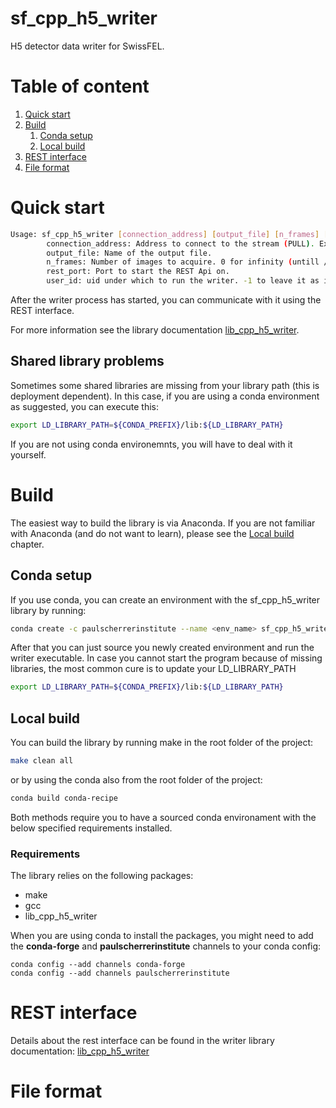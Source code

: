 # sf_cpp_h5_writer
H5 detector data writer for SwissFEL.

# Table of content
1. [Quick start](#quick_start)
2. [Build](#build)
    1. [Conda setup](#conda_setup)
    2. [Local build](#local_build)
3. [REST interface](#rest_interface)
4. [File format](#file_format)


<a id="quick_start"></a>
# Quick start

```bash
Usage: sf_cpp_h5_writer [connection_address] [output_file] [n_frames] [rest_port] [user_id]
        connection_address: Address to connect to the stream (PULL). Example: tcp://127.0.0.1:40000
        output_file: Name of the output file.
        n_frames: Number of images to acquire. 0 for infinity (untill /stop is called).
        rest_port: Port to start the REST Api on.
        user_id: uid under which to run the writer. -1 to leave it as it is.
```

After the writer process has started, you can communicate with it using the REST interface.

For more information see the library documentation [lib\_cpp\_h5\_writer](https://github.com/paulscherrerinstitute/sf_cpp_h5_writer).

## Shared library problems
Sometimes some shared libraries are missing from your library path (this is deployment dependent). In this case, if you are using a conda 
environment as suggested, you can execute this:

```bash
export LD_LIBRARY_PATH=${CONDA_PREFIX}/lib:${LD_LIBRARY_PATH}
```

If you are not using conda environemnts, you will have to deal with it yourself.

<a id="build"></a>
# Build

The easiest way to build the library is via Anaconda. If you are not familiar with Anaconda (and do not want to learn), 
please see the [Local build](#local_build) chapter.

<a id="conda_setup"></a>
## Conda setup
If you use conda, you can create an environment with the sf_cpp_h5_writer library by running:

```bash
conda create -c paulscherrerinstitute --name <env_name> sf_cpp_h5_writer
```

After that you can just source you newly created environment and run the writer executable.
In case you cannot start the program because of missing libraries, the most common cure is to update your LD\_LIBRARY\_PATH
```bash
export LD_LIBRARY_PATH=${CONDA_PREFIX}/lib:${LD_LIBRARY_PATH}
```

<a id="local_build"></a>
## Local build
You can build the library by running make in the root folder of the project:

```bash
make clean all
```

or by using the conda also from the root folder of the project:

```bash
conda build conda-recipe
```

Both methods require you to have a sourced conda environament with the below specified requirements installed.

### Requirements
The library relies on the following packages:

- make
- gcc
- lib\_cpp\_h5\_writer

When you are using conda to install the packages, you might need to add the **conda-forge** and **paulscherrerinstitute** channels to
your conda config:

```
conda config --add channels conda-forge
conda config --add channels paulscherrerinstitute
```

<a id="rest_interface"></a>
# REST interface
Details about the rest interface can be found in the writer library documentation: 
[lib\_cpp\_h5\_writer](https://github.com/paulscherrerinstitute/sf_cpp_h5_writer#rest_interface)

<a id="file_format"></a>
# File format